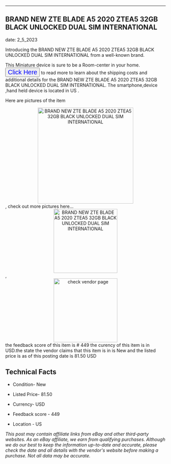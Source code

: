 ---
    

 ## BRAND NEW ZTE BLADE A5 2020 ZTEA5  32GB BLACK UNLOCKED DUAL SIM INTERNATIONAL 



    

date: 2_5_2023


      

Introducing the BRAND NEW ZTE BLADE A5 2020 ZTEA5  32GB BLACK UNLOCKED DUAL SIM INTERNATIONAL from a well-known brand.

This Miniature device  is sure to be a Room-center in your home. <button style="font-size:20px;color:blue" onclick="window.location.href = 'https://www.ebay.com/itm/285009097161?hash=item425bddb1c9%3Ag%3AWJQAAOSwTFJg%7E9-v&mkevt=1&mkcid=1&mkrid=711-53200-19255-0&campid=%253CePNCampaignId%253E&customid=%253CreferenceId%253E&toolid=10049'">Click Here</button>  to read more to learn about the shipping costs and additional details for the BRAND NEW ZTE BLADE A5 2020 ZTEA5  32GB BLACK UNLOCKED DUAL SIM INTERNATIONAL. The smartphone,device ,hand held device is located in US  .

Here are pictures of the item <div style="text-align:center;"><img onclick="window.location.href = '';" src="https://i.ebayimg.com/thumbs/images/g/WJQAAOSwTFJg~9-v/s-l225.jpg" alt="BRAND NEW ZTE BLADE A5 2020 ZTEA5  32GB BLACK UNLOCKED DUAL SIM INTERNATIONAL" style="width:300px; height:auto;object-fit:contain;" /></div>, check out more pictures here... <div style="text-align:center;"><img onclick="window.location.href = 'https://www.ebay.com/itm/285009097161?hash=item425bddb1c9%3Ag%3AWJQAAOSwTFJg%7E9-v&mkevt=1&mkcid=1&mkrid=711-53200-19255-0&campid=%253CePNCampaignId%253E&customid=%253CreferenceId%253E&toolid=10049';" src="https://i.ebayimg.com/images/g/WJQAAOSwTFJg~9-v/s-l225.jpg" alt="BRAND NEW ZTE BLADE A5 2020 ZTEA5  32GB BLACK UNLOCKED DUAL SIM INTERNATIONAL" style="width:200px; height:auto;object-fit:contain;" /></div>, <div style="text-align:center;"><img onclick="window.location.href = 'https://www.ebay.com/itm/285009097161?hash=item425bddb1c9%3Ag%3AWJQAAOSwTFJg%7E9-v&mkevt=1&mkcid=1&mkrid=711-53200-19255-0&campid=%253CePNCampaignId%253E&customid=%253CreferenceId%253E&toolid=10049';" src="" alt="check vendor page" style="width:200px; height:auto;object-fit:contain;"/></div> the feedback score of this item is # 449 the curency of this item is in USD.the state the vendor claims that  this item is in is New and the listed price is as of this posting date is 81.50 USD
      
      

 ## Technical Facts 



     
      

 - Condition- New 


      

 - Listed Price- 81.50 


      

 - Currency- USD 


      

 - Feedback score - 449 


      

 - Location - US 


      
      

 *_This post may contain affiliate links from eBay and other third-party websites. As an eBay affiliate, we earn from qualifying purchases. Although we do our best to keep the information up-to-date and accurate, please check the date and all details with the vendor's website before making a purchase. Not all data may be accurate._*



      
      